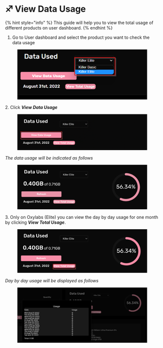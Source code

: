 # ♐ View Data Usage

{% hint style="info" %}
This guide will help you to view the total usage of different products on user dashboard.&#x20;
{% endhint %}

1. Go to User dashboard and select the product you want to check the data usage

<figure><img src="../.gitbook/assets/2 (6).png" alt=""><figcaption></figcaption></figure>

2\. Click _**View Data Usage**_

<figure><img src="../.gitbook/assets/1 (2).png" alt=""><figcaption></figcaption></figure>

_The data usage will be indicated as follows_

<figure><img src="../.gitbook/assets/Screen Shot 2022-08-31 at 10.14.37 AM.png" alt=""><figcaption></figcaption></figure>

3\. Only on Oxylabs (Elite) you can view the day by day usage for one month by clicking _**View Total Usage**_.

<figure><img src="../.gitbook/assets/3 (8).png" alt=""><figcaption></figcaption></figure>

_Day by day usage will be displayed as follows_

<figure><img src="../.gitbook/assets/Screen Shot 2022-08-31 at 10.14.43 AM.png" alt=""><figcaption></figcaption></figure>



